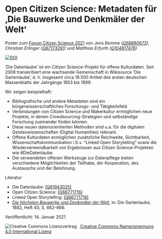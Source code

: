 <h1 id="Open Citizen Science: Metadaten und Links für ‚Die Bauwerke und Denkmäler der Welt‘">Open Citizen Science: Metadaten für ‚Die Bauwerke und Denkmäler der Welt‘</h1>
<p> Poster zum <a href="https://www.buergerschaffenwissen.de/citizen-science/veranstaltungen/forum-citizen-science-2021">Forum Citizen Science 2021</a> von <em>Jens Bemme</em> (<a href="https://www.wikidata.org/wiki/Q56880673"><em>Q56880673</em></a><em>), </em><em>Christian Erlinger</em> (<a href="https://www.wikidata.org/wiki/Q67173261"><em>Q67173261</em></a><em>)</em> und <em>Matthias Erfurth</em> (<a href="https://www.wikidata.org/wiki/Q104817476"><em>Q104817476</em></a><em>)</em>
</p>
<a href="https://doi.org/10.5281/zenodo.4707221"><img src="https://zenodo.org/badge/DOI/10.5281/zenodo.4707221.svg" alt="DOI"></a>
<p>‘Die Datenlaube’ ist ein Citizen Science-Projekt für offene Kulturdaten. Seit 2008 transkribiert eine wachsende Gemeinschaft in Wikisource ‘Die Gartenlaube’, d. h. insgesamt circa 18.500 Artikel des ersten deutschen Massenblatts der Jahrgänge 1853 bis 1899.</p>
<p></p>
<p>Wir zeigen beispielhaft:</p>
<p>
<ul>
<li>Bibliografische und andere Metadaten sind ein bürgerwissenschaftliches Forschungs- und Tätigkeitsfeld.</li>
<li> Verbindungen von Citizen Science und Makerkultur ermöglichen neue Projekte, in denen Crowdsourcing-Strategien und selbständige Forschung zueinander finden können.</li>
<li> Diese neuen datenorientierten Methoden sind u.a. für die digitalen Geisteswissenschaften (Digital Humanities) relevant.</li>
<li> Offene Kulturdaten ermöglichen zusätzliche Reichweite, Sichtbarkeit, Wissenschaftskommunikation i.S.v. “Linked Open Storytelling” sowie die Wiederverwendbarkeit von Ergebnissen aus Citizen Science-Projekten wie #DieDatenlaube.</li>
<li>Die verwendeten offenen Werkzeuge zur Datenpflege bieten verschiedene Möglichkeiten der Teilhabe, der Kooperation, des Austauschs und der Belohnung.</li></ul></p>
<p></p>
<p>Literatur</p>
<p>
<ul>
<li>Die Datenlaube: <a href="https://www.wikidata.org/wiki/Q61943025">(Q61943025)</a></li>
<li>Open Citizen Science: <a href="https://www.wikidata.org/wiki/Q66771716">(Q66771716)</a></li>
<li>Linked Open Storytelling: <a href="https://www.wikidata.org/wiki/Q66631860">(Q66771716)</a></li>
<li><a href="https://de.wikisource.org/wiki/Die_h%C3%B6chsten_Bauwerke_und_Denkm%C3%A4ler_der_Welt"><em>Die höchsten Bauwerke und Denkmäler der Welt</em></a>, in: Die Gartenlaube, 1882, Heft 40, S. 662-666.</li>
</ul></p>

<p>Veröffentlicht: 14. Januar 2021</p>
<img alt="Creative Commons Lizenzvertrag" style="border-width:0" src="https://i.creativecommons.org/l/by/4.0/80x15.png" />&nbsp;&nbsp;&nbsp;<a rel="license" href="http://creativecommons.org/licenses/by/4.0/">Creative Commons Namensnennung 4.0 International Lizenz</a> <a rel="license" href="http://creativecommons.org/licenses/by/4.0/">
